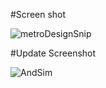 #Screen shot

![metroDesignSnip](https://github.com/rijwan-uddin/design_metrorail/assets/96045123/b9c61174-74ec-456a-8b1c-2880810fc0fd)

#Update Screenshot

![AndSim](https://github.com/rijwan-uddin/design_metrorail/assets/96045123/2ad659ff-ecdf-4df5-80d5-2cb8fed506d1)

